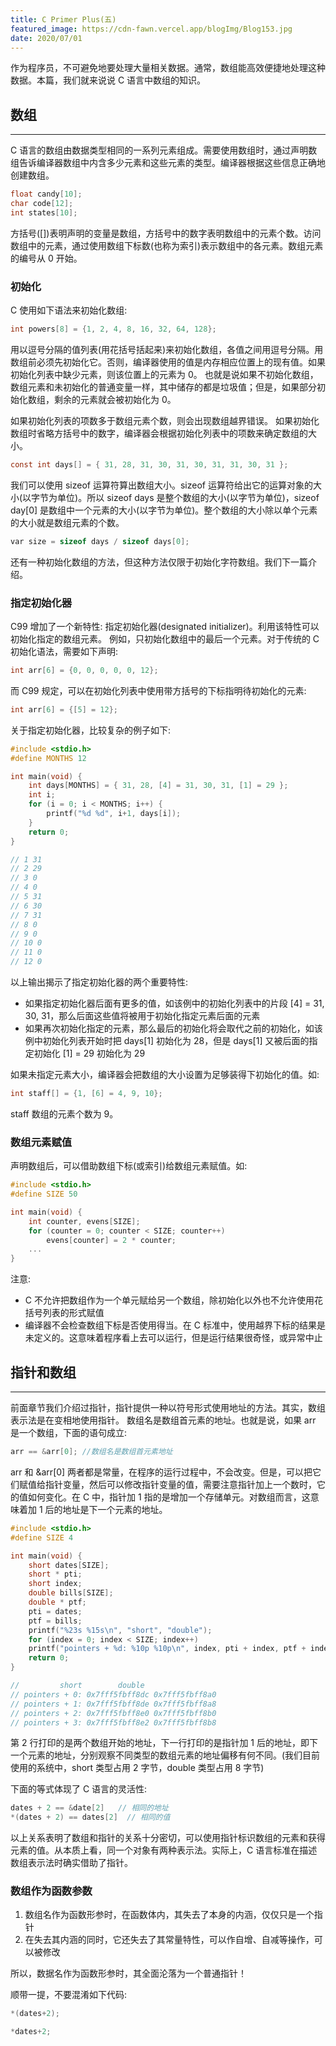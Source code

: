 ```yaml
---
title: C Primer Plus(五)
featured_image: https://cdn-fawn.vercel.app/blogImg/Blog153.jpg
date: 2020/07/01
---
```


作为程序员，不可避免地要处理大量相关数据。通常，数组能高效便捷地处理这种数据。本篇，我们就来说说 C 语言中数组的知识。

## 数组
***  
C 语言的数组由数据类型相同的一系列元素组成。需要使用数组时，通过声明数组告诉编译器数组中内含多少元素和这些元素的类型。编译器根据这些信息正确地创建数组。
``` c
float candy[10];
char code[12];
int states[10];
```

方括号([])表明声明的变量是数组，方括号中的数字表明数组中的元素个数。访问数组中的元素，通过使用数组下标数(也称为索引)表示数组中的各元素。数组元素的编号从 0 开始。

### 初始化
C 使用如下语法来初始化数组: 
``` c
int powers[8] = {1, 2, 4, 8, 16, 32, 64, 128};
```

用以逗号分隔的值列表(用花括号括起来)来初始化数组，各值之间用逗号分隔。用数组前必须先初始化它。否则，编译器使用的值是内存相应位置上的现有值。如果初始化列表中缺少元素，则该位置上的元素为 0。
也就是说如果不初始化数组，数组元素和未初始化的普通变量一样，其中储存的都是垃圾值；但是，如果部分初始化数组，剩余的元素就会被初始化为 0。

如果初始化列表的项数多于数组元素个数，则会出现数组越界错误。
如果初始化数组时省略方括号中的数字，编译器会根据初始化列表中的项数来确定数组的大小。
``` c
const int days[] = { 31, 28, 31, 30, 31, 30, 31, 31, 30, 31 };
```

我们可以使用 sizeof 运算符算出数组大小。sizeof 运算符给出它的运算对象的大小(以字节为单位)。所以 sizeof days 是整个数组的大小(以字节为单位)，sizeof day[0] 是数组中一个元素的大小(以字节为单位)。整个数组的大小除以单个元素的大小就是数组元素的个数。
``` c
var size = sizeof days / sizeof days[0];
```

还有一种初始化数组的方法，但这种方法仅限于初始化字符数组。我们下一篇介绍。

### 指定初始化器
C99 增加了一个新特性: 指定初始化器(designated initializer)。利用该特性可以初始化指定的数组元素。
例如，只初始化数组中的最后一个元素。对于传统的 C 初始化语法，需要如下声明: 
``` c
int arr[6] = {0, 0, 0, 0, 0, 12};
```

而 C99 规定，可以在初始化列表中使用带方括号的下标指明待初始化的元素: 
``` c
int arr[6] = {[5] = 12};
```

关于指定初始化器，比较复杂的例子如下: 
``` c
#include <stdio.h>
#define MONTHS 12

int main(void) {
    int days[MONTHS] = { 31, 28, [4] = 31, 30, 31, [1] = 29 };
    int i;
    for (i = 0; i < MONTHS; i++) {
        printf("%d %d", i+1, days[i]);
    }
    return 0;
}

// 1 31
// 2 29
// 3 0
// 4 0
// 5 31
// 6 30
// 7 31
// 8 0
// 9 0
// 10 0
// 11 0
// 12 0
```

以上输出揭示了指定初始化器的两个重要特性: 
- 如果指定初始化器后面有更多的值，如该例中的初始化列表中的片段 [4] = 31, 30, 31，那么后面这些值将被用于初始化指定元素后面的元素
- 如果再次初始化指定的元素，那么最后的初始化将会取代之前的初始化，如该例中初始化列表开始时把 days[1] 初始化为 28，但是 days[1] 又被后面的指定初始化 [1] = 29 初始化为 29

如果未指定元素大小，编译器会把数组的大小设置为足够装得下初始化的值。如: 
``` c
int staff[] = {1, [6] = 4, 9, 10};

```

staff 数组的元素个数为 9。

### 数组元素赋值
声明数组后，可以借助数组下标(或索引)给数组元素赋值。如: 
``` c
#include <stdio.h>
#define SIZE 50

int main(void) {
    int counter, evens[SIZE];
    for (counter = 0; counter < SIZE; counter++)
        evens[counter] = 2 * counter;
    ...
}
```

注意: 
- C 不允许把数组作为一个单元赋给另一个数组，除初始化以外也不允许使用花括号列表的形式赋值
- 编译器不会检查数组下标是否使用得当。在 C 标准中，使用越界下标的结果是未定义的。这意味着程序看上去可以运行，但是运行结果很奇怪，或异常中止

## 指针和数组
***  
前面章节我们介绍过指针，指针提供一种以符号形式使用地址的方法。其实，数组表示法是在变相地使用指针。
数组名是数组首元素的地址。也就是说，如果 arr 是一个数组，下面的语句成立: 
``` c
arr == &arr[0]; //数组名是数组首元素地址
```

arr 和 &arr[0] 两者都是常量，在程序的运行过程中，不会改变。但是，可以把它们赋值给指针变量，然后可以修改指针变量的值，需要注意指针加上一个数时，它的值如何变化。在 C 中，指针加 1 指的是增加一个存储单元。对数组而言，这意味着加 1 后的地址是下一个元素的地址。
``` c
#include <stdio.h>
#define SIZE 4

int main(void) {
    short dates[SIZE];
    short * pti;
    short index;
    double bills[SIZE];
    double * ptf;
    pti = dates;
    ptf = bills;
    printf("%23s %15s\n", "short", "double");
    for (index = 0; index < SIZE; index++)
    printf("pointers + %d: %10p %10p\n", index, pti + index, ptf + index);
    return 0;
}

//         short        double
// pointers + 0: 0x7fff5fbff8dc 0x7fff5fbff8a0
// pointers + 1: 0x7fff5fbff8de 0x7fff5fbff8a8
// pointers + 2: 0x7fff5fbff8e0 0x7fff5fbff8b0
// pointers + 3: 0x7fff5fbff8e2 0x7fff5fbff8b8
```

第 2 行打印的是两个数组开始的地址，下一行打印的是指针加 1 后的地址，即下一个元素的地址，分别观察不同类型的数组元素的地址偏移有何不同。(我们目前使用的系统中，short 类型占用 2 字节，double 类型占用 8 字节)

下面的等式体现了 C 语言的灵活性: 
``` c
dates + 2 == &date[2]   // 相同的地址
*(dates + 2) == dates[2]  // 相同的值
```

以上关系表明了数组和指针的关系十分密切，可以使用指针标识数组的元素和获得元素的值。从本质上看，同一个对象有两种表示法。实际上，C 语言标准在描述数组表示法时确实借助了指针。

### 数组作为函数参数
1. 数组名作为函数形参时，在函数体内，其失去了本身的内涵，仅仅只是一个指针
2. 在失去其内涵的同时，它还失去了其常量特性，可以作自增、自减等操作，可以被修改

所以，数据名作为函数形参时，其全面沦落为一个普通指针！

顺带一提，不要混淆如下代码: 
``` c 
*(dates+2);

*dates+2;
```